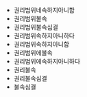 - 권리범위네속하지아니함
- 권리범위불속
- 권리범위불속심결
- 권리범위속하지아니하다
- 권리범위속하지아니함
- 권리범위에불속
- 권리범위에속하지아니하다
- 권리불속
- 권리불속심결
- 불속심결

